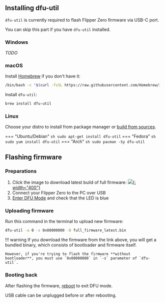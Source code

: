 ## Installing dfu-util

`dfu-util` is currently required to flash Flipper Zero firmware via USB-C port.

You can skip this part if you have `dfu-util` installed.

### Windows

_TODO_

### macOS

Install [Homebrew](https://brew.sh) if you don't have it:
``` sh
/bin/bash -c "$(curl -fsSL https://raw.githubusercontent.com/Homebrew/install/HEAD/install.sh)"
```

Install `dfu-util`:
``` sh
brew install dfu-util
```

### Linux

Choose your distro to install from package manager or [build from sources](http://dfu-util.sourceforge.net/build.html).

=== "Ubuntu/Debian"
    ``` sh
    sudo apt-get install dfu-util
    ```
=== "Fedora"
    ``` sh
    sudo yum install dfu-util
    ```
=== "Arch"
    ``` sh
    sudo pacman -Sy dfu-util
    ```

## Flashing firmware

### Preparations

1. Click the image to download latest build of full firmware:
[![](https://update.flipperzero.one/latest-firmware-banner.png){: width="400"}](https://update.flipperzero.one/full_firmware_latest.bin)
2. Connect your Flipper Zero to the PC over USB
3. [Enter DFU Mode](switching-modes.md#dfu-mode) and check that the LED is blue

### Uploading firmware

Run this command in the terminal to upload new firmware:
``` sh
dfu-util -a 0 -s 0x08000000 -D full_firmware_latest.bin
```

!!! warning
    If you download the firmware from the link above, you will get a bundled binary, which consists of bootloader and firmware itself.

    However, if you're trying to flash the firmware **without bootloader**, you must use `0x08008000` in `-s` parameter of `dfu-util`.

### Booting back

After flashing the firmware, [reboot](switching-modes.md#reboot) to exit DFU mode.

USB cable can be unplugged before or after rebooting.